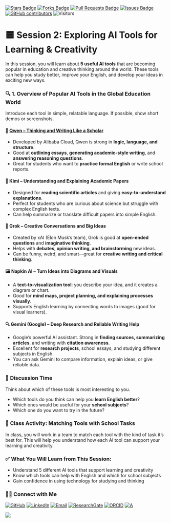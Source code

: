 <a href="https://github.com/drshahizan/short-course/stargazers"><img src="https://img.shields.io/github/stars/drshahizan/short-course" alt="Stars Badge"/></a>
<a href="https://github.com/drshahizan/short-course/network/members"><img src="https://img.shields.io/github/forks/drshahizan/short-course" alt="Forks Badge"/></a>
<a href="https://github.com/drshahizan/short-course/pulls"><img src="https://img.shields.io/github/issues-pr/drshahizan/short-course" alt="Pull Requests Badge"/></a>
<a href="https://github.com/drshahizan/short-course"><img src="https://img.shields.io/github/issues/drshahizan/short-course" alt="Issues Badge"/></a>
<a href="https://github.com/drshahizan/short-course/graphs/contributors"><img alt="GitHub contributors" src="https://img.shields.io/github/contributors/drshahizan/short-course?color=2b9348"></a>
![Visitors](https://api.visitorbadge.io/api/visitors?path=https%3A%2F%2Fgithub.com%2Fdrshahizan%2Fshort-course&labelColor=%23d9e3f0&countColor=%23697689&style=flat)

# 🟦 Session 2: Exploring AI Tools for Learning & Creativity

In this session, you will learn about **5 useful AI tools** that are becoming popular in education and creative thinking around the world. These tools can help you study better, improve your English, and develop your ideas in exciting new ways.

### 🔍 **1. Overview of Popular AI Tools in the Global Education World**

Introduce each tool in simple, relatable language. If possible, show short demos or screenshots.

#### 📘 **[Qwen – Thinking and Writing Like a Scholar](../2_idea/ai/qwen.md)**

* Developed by Alibaba Cloud, Qwen is strong in **logic, language, and structure**.
* Good at **outlining essays**, **generating academic-style writing**, and **answering reasoning questions**.
* Great for students who want to **practice formal English** or write school reports.


#### 📄 **Kimi – Understanding and Explaining Academic Papers**

* Designed for **reading scientific articles** and giving **easy-to-understand explanations**.
* Perfect for students who are curious about science but struggle with complex English texts.
* Can help summarize or translate difficult papers into simple English.


#### 🧠 **Grok – Creative Conversations and Big Ideas**

* Created by xAI (Elon Musk’s team), Grok is good at **open-ended questions** and **imaginative thinking**.
* Helps with **debates, opinion writing, and brainstorming** new ideas.
* Can be funny, weird, and smart—great for **creative writing and critical thinking**.


#### 🖼️ **Napkin AI – Turn Ideas into Diagrams and Visuals**

* A **text-to-visualization tool**: you describe your idea, and it creates a diagram or chart.
* Good for **mind maps, project planning, and explaining processes visually**.
* Supports English learning by connecting words to images (good for visual learners).


#### 🔍 **Gemini (Google) – Deep Research and Reliable Writing Help**

* Google’s powerful AI assistant. Strong in **finding sources, summarizing articles**, and writing with **citation awareness**.
* Excellent for **research projects**, school essays, and studying different subjects in English.
* You can ask Gemini to compare information, explain ideas, or give reliable data.

### 💬 **Discussion Time**

Think about which of these tools is most interesting to you.

* Which tools do you think can help you **learn English better**?
* Which ones would be useful for your **school subjects**?
* Which one do you want to try in the future?

### 🧠 **Class Activity: Matching Tools with School Tasks**

In class, you will work in a team to match each tool with the kind of task it’s best for. This will help you understand how each AI tool can support your learning and creativity.

### ✅ **What You Will Learn from This Session:**

* Understand 5 different AI tools that support learning and creativity
* Know which tools can help with English and which for school subjects
* Gain confidence in using technology for studying and thinking

### 🙌🏻 Connect with Me
<p align="left">
    <a href="https://github.com/drshahizan" target="_blank"><img alt="GitHub" src="https://img.shields.io/badge/-@drshahizan-181717?style=flat-square&logo=GitHub&logoColor=white"></a>
    <a href="https://www.linkedin.com/in/drshahizan" target="_blank"><img alt="LinkedIn" src="https://img.shields.io/badge/-drshahizan-blue?style=flat-square&logo=Linkedin&logoColor=white&link=https://www.linkedin.com/in/drshahizan/"></a>
    <a href="mailto:shahizan@utm.my" target="_blank"><img alt="Email" src="https://img.shields.io/badge/-shahizan@utm.my-c14438?style=flat-square&logo=Gmail&logoColor=white&link=mailto:shahizan@utm.my.com"></a>
    <a href="https://www.researchgate.net/profile/Mohd-Othman-28" target="_blank"><img alt="ResearchGate" src="https://img.shields.io/badge/-ResearchGate-00CCBB?style=flat-square&logo=ResearchGate&logoColor=white"></a>
    <a href="https://orcid.org/0000-0003-4261-1873" target="_blank"><img alt="ORCID" src="https://img.shields.io/badge/-ORCID-A6CE39?style=flat-square&logo=ORCID&logoColor=white"></a> 
 <a href="https://visitorbadge.io/status?path=https%3A%2F%2Fgithub.com%2Fdrshahizan" target="_blank"><img alt="A" src="https://api.visitorbadge.io/api/visitors?path=https%3A%2F%2Fgithub.com%2Fdrshahizan&labelColor=%23697689&countColor=%23555555&style=plastic"></a>
 
![](https://hit.yhype.me/github/profile?user_id=81284918)
</p>

